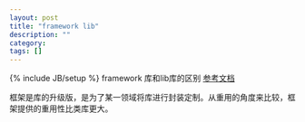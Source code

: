 ```yaml
---
layout: post
title: "framework lib"
description: ""
category: 
tags: []
---
```

{% include JB/setup %}
framework 库和lib库的区别
[参考文档](http://sauzny.iteye.com/blog/1699880)

框架是库的升级版，是为了某一领域将库进行封装定制。从重用的角度来比较，框架提供的重用性比类库更大。
